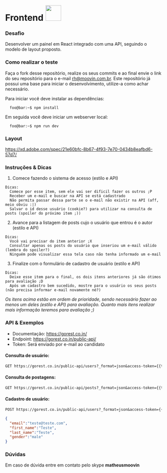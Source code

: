 # Frontend <img src="https://www.moovin.com.br/img/logo_moovin.png" width="50">

### Desafio

Desenvolver um painel em React integrado com uma API, seguindo o modelo de layout proposto.

### Como realizar o teste

Faça o fork desse repositório, realize os seus commits e ao final envie o link do seu repositório para o e-mail rh@moovin.com.br. Este repositório já possui uma base para iniciar o desenvolvimento, utilize-a como achar necessário. 

Para iniciar você deve instalar as dependências:
```console
  foo@bar:~$ npm install
```
Em seguida você deve iniciar um webserver local:
```console
  foo@bar:~$ npm run dev
```

### Layout

https://xd.adobe.com/spec/21e60bfc-8b67-4f93-7e70-0434b8eafbd6-57d7/

### Instruções & Dicas

1. Comece fazendo o sistema de acesso (estilo e API)

```
Dicas: 
  Comece por esse item, sem ele vai ser dificil fazer os outros ;P
  Receber um e-mail e buscar na API se está cadastrado
  Não permita passar dessa parte se o e-mail não existir na API (aff, meio obviu :|)
  Salvar o id desse usuário (cookie?) para utilizar na consulta de posts (spoiler do próximo item ;))
```
2. Avance para a listagem de posts cujo o usuário que entrou é o autor (estilo e API)

```
Dicas: 
  Você vai precisar do item anterior ;X
  Consultar apenas os posts do usuário que inseriou um e-mail válido (lembra do spoiler?)
  Ninguém pode visualizar essa tela caso não tenha informado um e-mail 
```
3. Finalize com o formulário de cadastro de usuário (estilo e API)
```
Dicas: 
  Deixe esse item para o final, os dois itens anteriores já são ótimos para avaliação ;D
  Após um cadastro bem sucedido, mostre para o usuário os seus posts (não precisa informar e-mail novamente né?)
```
*Os itens acima estão em ordem de prioridade, sendo necessário fazer ao menos um deles (estilo e API) para avaliação. Quanto mais itens realizar mais informação teremos para avaliação ;)*

### API & Exemplos

- Documentação: https://gorest.co.in/
- Endpoint: https://gorest.co.in/public-api/
- Token: Será enviado por e-mail ao candidato 

#### Consulta de usuário: 
```perl
GET https://gorest.co.in/public-api/users?_format=json&access-token={{token}}&email={{email}}
```

#### Consulta de postagens: 
```perl
GET https://gorest.co.in/public-api/posts?_format=json&access-token={{token}}&user_id={{user_id}}
```

#### Cadastro de usuário: 
```perl
POST https://gorest.co.in/public-api/users?_format=json&access-token={{token}}
```
```json
{
  "email":"teste@teste.com",
  "first_name":"Teste",
  "last_name":"Teste",
  "gender":"male"
}
```

### Dúvidas

Em caso de dúvida entre em contato pelo skype **matheusmoovin**

